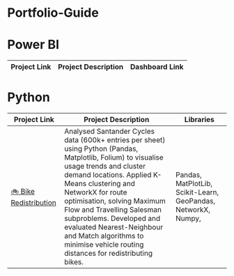 # Portfolio-Guide


# Power BI
| Project Link | Project Description | Dashboard Link |
|---------|-------------|-------|


# Python
| Project Link | Project Description | Libraries |
|---------|-------------|-------|
|[🚲 Bike Redistribution](https://github.com/maryamzarin/Data-Analysis-and-Optimisation-for-bike-sharing/blob/Initial-Data-Analysis/Demand%20for%20all%202020%20data.ipynb) | Analysed Santander Cycles data (600k+ entries per sheet) using Python (Pandas, Matplotlib, Folium) to visualise usage trends and cluster demand locations. Applied K-Means clustering and NetworkX for route optimisation, solving Maximum Flow and Travelling Salesman subproblems. Developed and evaluated Nearest-Neighbour and Match algorithms to minimise vehicle routing distances for redistributing bikes. | Pandas, MatPlotLib, Scikit-Learn, GeoPandas, NetworkX, Numpy, 
